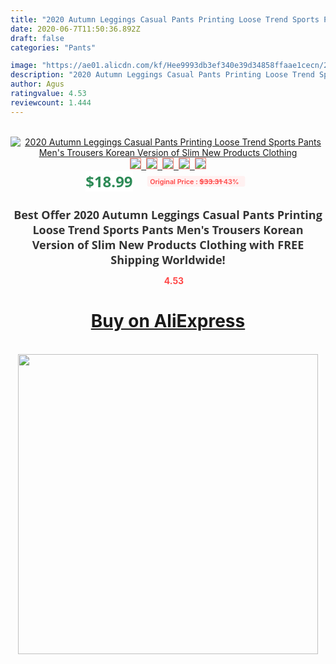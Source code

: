 ```yaml
---
title: "2020 Autumn Leggings Casual Pants Printing Loose Trend Sports Pants Men's Trousers Korean Version of Slim New Products Clothing"
date: 2020-06-7T11:50:36.892Z
draft: false
categories: "Pants"

image: "https://ae01.alicdn.com/kf/Hee9993db3ef340e39d34858ffaae1cecn/2020-Autumn-Leggings-Casual-Pants-Printing-Loose-Trend-Sports-Pants-Men-s-Trousers-Korean-Version-of.jpg"
description: "2020 Autumn Leggings Casual Pants Printing Loose Trend Sports Pants Men's Trousers Korean Version of Slim New Products Clothing"
author: Agus
ratingvalue: 4.53
reviewcount: 1.444
---
```

<br>
<div style="text-align: center;">
<a href="https://s.click.aliexpress.com/e/_9jBC8V" target="_blank" rel="nofollow noopener noreferrer"><img alt="2020 Autumn Leggings Casual Pants Printing Loose Trend Sports Pants Men's Trousers Korean Version of Slim New Products Clothing" class="magnifier-image" src="https://ae01.alicdn.com/kf/Hee9993db3ef340e39d34858ffaae1cecn/2020-Autumn-Leggings-Casual-Pants-Printing-Loose-Trend-Sports-Pants-Men-s-Trousers-Korean-Version-of.jpg_640x640.jpg">
<br>
<img style="border:1px solid salmon" src="https://ae01.alicdn.com/kf/Hee9993db3ef340e39d34858ffaae1cecn/2020-Autumn-Leggings-Casual-Pants-Printing-Loose-Trend-Sports-Pants-Men-s-Trousers-Korean-Version-of.jpg_120x120.jpg">&nbsp;&nbsp;<img style="border:1px solid salmon" src="https://ae01.alicdn.com/kf/H27add212e7f04d16808370360362f41c0/2020-Autumn-Leggings-Casual-Pants-Printing-Loose-Trend-Sports-Pants-Men-s-Trousers-Korean-Version-of.jpg_120x120.jpg">&nbsp;&nbsp;<img style="border:1px solid salmon" src="https://ae01.alicdn.com/kf/H04ef4bdce1644715b6204f512b427c8fI/2020-Autumn-Leggings-Casual-Pants-Printing-Loose-Trend-Sports-Pants-Men-s-Trousers-Korean-Version-of.jpg_120x120.jpg">&nbsp;&nbsp;<img style="border:1px solid salmon" src="https://ae01.alicdn.com/kf/Hd92ee240bd224ece93416f96cc9f31eeZ/2020-Autumn-Leggings-Casual-Pants-Printing-Loose-Trend-Sports-Pants-Men-s-Trousers-Korean-Version-of.jpg_120x120.jpg">&nbsp;&nbsp;<img style="border:1px solid salmon" src="https://ae01.alicdn.com/kf/H274cd75abcbf4906bcf3a3c0b5ffa38fQ/2020-Autumn-Leggings-Casual-Pants-Printing-Loose-Trend-Sports-Pants-Men-s-Trousers-Korean-Version-of.jpg_120x120.jpg"></a></div><br0>
<div style="text-align: center;"><span style="background-color: white; border: 0px; box-sizing: border-box; color: seagreen; display: inline-block; font-family: &quot;open sans&quot; , &quot;arial&quot; , &quot;helvetica&quot; , sans-serif , &quot;heiti&quot;; font-size: 24px; font-stretch: inherit; font-weight: 700; line-height: inherit; margin: 0px 10px 0px 0px; padding: 0px; vertical-align: middle;">$18.99 </span>
<span style="background: rgb(255 , 241 , 241); border-radius: 3px; border: 0px; box-sizing: border-box; color: #ff4747; display: inline-block; font-family: inherit; font-size: 12px; font-stretch: inherit; font-style: inherit; font-variant: inherit; font-weight: 600; line-height: inherit; margin: 0px; padding: 2px 5px; transform: scale(0.9); vertical-align: middle;">Original Price : <b style="text-decoration: line-through;">$33.31 </b> 43%&nbsp;&nbsp;</span></div>
<h1 style="color: #333333; display: inline-block; font-family: &quot;open sans&quot; , &quot;arial&quot; , &quot;helvetica&quot; , sans-serif , &quot;heiti&quot;; font-size: 18px; font-stretch: inherit; font-weight: 700; text-align: center;">Best Offer 2020 Autumn Leggings Casual Pants Printing Loose Trend Sports Pants Men's Trousers Korean Version of Slim New Products Clothing with FREE Shipping Worldwide!</h1>
<div style="color: #ff4747; text-align: center;">
<img src="https://4.bp.blogspot.com/-M0ZcTcb-5uY/XleCXlxnR4I/AAAAAAAAAEc/OrjgMkXV1oMQFaCRZj5HQwOCBcu3w1FegCPcBGAYYCw/s1600/star.png" style="height: 15px;">&nbsp;<b>4.53</b></div>
<div class="button_cont" align="center"><a class="buynow_a" href="https://s.click.aliexpress.com/e/_9jBC8V" target="_blank" rel="nofollow noopener noreferrer"><H1>Buy on AliExpress</H1></a></div><br>
<div class="separator" style="clear: both; text-align: center;">
<img src="https://lh3.googleusercontent.com/-pTy5HemUv9M/XlePHvY0dAI/AAAAAAAAAE4/0nX5iRUoIWY8eMW9Dpxeirr157OZliDIgCLcBGAsYHQ/s1600/badge.gif" width="480">
</div>
